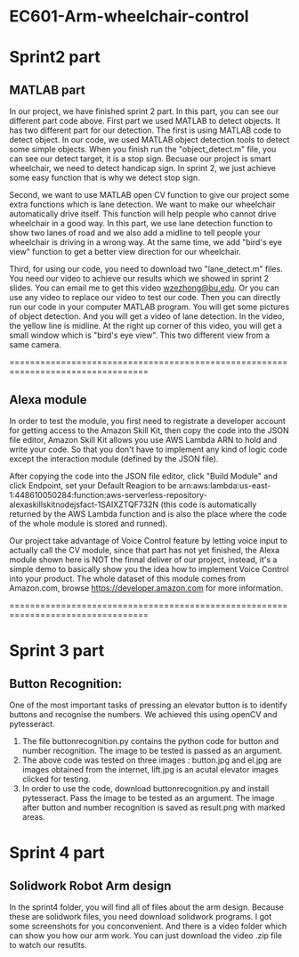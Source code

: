 # EC601-Arm-wheelchair-control

# Sprint2 part
## MATLAB part
In our project, we have finished sprint 2 part. In this part, you can see our different part code above. First part we used MATLAB to detect objects. It has two different part for our detection. The first is using MATLAB code to detect object. In our code, we used MATLAB object detection tools to detect some simple objects. When you finish run the "object_detect.m" file, you can see our detect target, it is a stop sign. Becuase our project is smart wheelchair, we need to detect handicap sign. In sprint 2, we just achieve some easy function that is why we detect stop sign.

Second, we want to use MATLAB open CV function to give our project some extra functions which is lane detection. We want to make our wheelchair automatically drive itself. This function will help people who cannot drive wheelchair in a good way. In this part, we use lane detection function to show two lanes of road and we also add a midline to tell people your wheelchair is driving in a wrong way. At the same time, we add "bird's eye view" function to get a better view direction for our wheelchair.

Third, for using our code, you need to download two "lane_detect.m" files. You need our video to achieve our results which we showed in sprint 2 slides. You can email me to get this video wzezhong@bu.edu. Or you can use any video to replace our video to test our code. Then you can directly run our code in your computer MATLAB program. You will get some pictures of object detection. And you will get a video of lane detection. In the video, the yellow line is midline. At the right up corner of this video, you will get a small window which is "bird's eye view". This two different view from a same camera.

=================================================================================

## Alexa module

In order to test the module, you first need to registrate a developer account for getting access to the Amazon Skill Kit, then copy the code into the JSON file editor, Amazon Skill Kit allows you use AWS Lambda ARN to hold and write your code. So that you don't have to implement any kind of logic code except the interaction module (defined by the JSON file).

After copying the code into the JSON file editor, click "Build Module" and click Endpoint, set your Default Reagion to be arn:aws:lambda:us-east-1:448610050284:function:aws-serverless-repository-alexaskillskitnodejsfact-1SAIXZTQF732N (this code is automatically returned by the AWS Lambda function and is also the place where the code of the whole module is stored and runned).

Our project take advantage of Voice Control feature by letting voice input to actually call the CV module, since that part has not yet finished, the Alexa module shown here is NOT the finnal deliver of our project, instead, it's a simple demo to basically show you the idea how to implement Voice Control into your product. The whole dataset of this module comes from Amazon.com, browse https://developer.amazon.com for more information.

=================================================================================
# Sprint 3 part
## Button Recognition:
One of the most important tasks of pressing an elevator button is to identify buttons and recognise the numbers. We achieved this using openCV and pytesseract. 
1. The file buttonrecognition.py contains the python code for button and number recognition. The image to be tested is passed as an argument.
2. The above code was tested on three images : button.jpg and el.jpg are images obtained from the internet, lift.jpg is an acutal elevator images clicked for testing.
3. In order to use the code, download buttonrecognition.py and install pytesseract. Pass the image to be tested as an argument. The image after button and number recognition is saved as result.png with marked areas.


# Sprint 4 part
## Solidwork Robot Arm design
In the sprint4 folder, you will find all of files about the arm design. Because these are solidwork files, you need download solidwork programs. I got some screenshots for you conconvenient. And there is a video folder which can show you how our arm work. You can just download the video .zip file to watch our resutlts.


